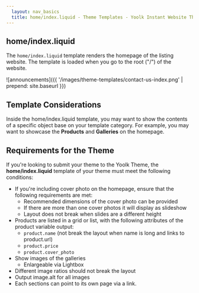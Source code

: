 ```yaml
---
  layout: nav_basics
  title: home/index.liquid - Theme Templates - Yoolk Instant Website Themes
---
```


<h2 class="section-title">home/index.liquid</h2>

The `home/index.liquid` template renders the homepage of the listing website. The template is loaded when you go to the root ("/") of the website.

![announcements]({{ '/images/theme-templates/contact-us-index.png' | prepend: site.baseurl }})

<h2 class="section-title">Template Considerations</h2>

Inside the home/index.liquid template, you may want to show the contents of a specific object base on your template category. For example, you may want to showcase the **Products** and **Galleries** on the homepage.

<h2 class="section-title">Requirements for the Theme</h2>

If you're looking to submit your theme to the Yoolk Theme, the **home/index.liquid** template of your theme must meet the following conditions:

* If you're including cover photo on the homepage, ensure that the following requirements are met:
  * Recommended dimensions of the cover photo can be provided
  * If there are more than one cover photos it will display as slideshow
  * Layout does not break when slides are a different height
* Products are listed in a grid or list, with the following attributes of the product variable output:
  * `product.name` (not break the layout when name is long and links to product.url)
  * `product.price`
  * `product.cover_photo`
* Show images of the galleries
  * Enlargeable via Lightbox
* Different image ratios should not break the layout
* Output image.alt for all images
* Each sections can point to its own page via a link.
